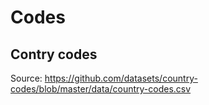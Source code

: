 ﻿# Codes

## Contry codes
Source: https://github.com/datasets/country-codes/blob/master/data/country-codes.csv